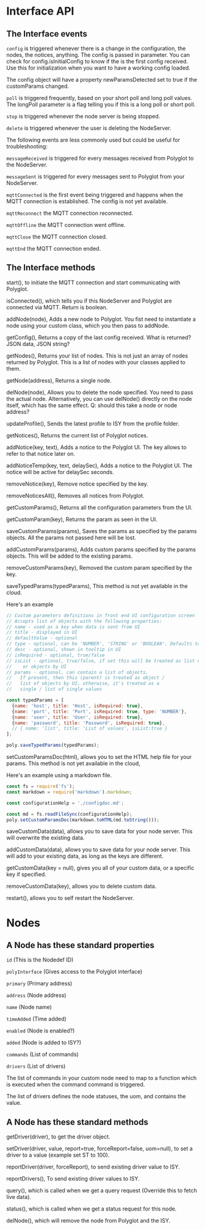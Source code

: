 
# Interface API
## The Interface events

`config` is triggered whenever there is a change in the configuration,
the nodes, the notices, anything. The config is passed in parameter. You
can check for config.isInitialConfig to know if the is the first config
received. Use this for initialization when you want to have a working config loaded.

The config object will have a property newParamsDetected set to true if the
customParams changed.

`poll` is triggered frequently, based on your short poll and long poll values.
The longPoll parameter is a flag telling you if this is a long poll or short poll.

`stop` is triggered whenever the node server is being stopped.

`delete` is triggered whenever the user is deleting the NodeServer.


The following events are less commonly used but could be useful for troubleshooting:

`messageReceived` is triggered for every messages received from Polyglot to the NodeServer.

`messageSent` is triggered for every messages sent to Polyglot from your NodeServer.

`mqttConnected` is the first event being triggered and happens when the MQTT connection is established. The config is
not yet available.

`mqttReconnect` the MQTT connection reconnected.

`mqttOffline` the MQTT connection went offline.

`mqttClose` the MQTT connection closed.

`mqttEnd` the MQTT connection ended.


## The Interface methods

start(), to initiate the MQTT connection and start communicating with Polyglot.

isConnected(), which tells you if this NodeServer and Polyglot are connected via
MQTT. Return is boolean.

addNode(node), Adds a new node to Polyglot. You fist need to instantiate a node
using your custom class, which you then pass to addNode. 

getConfig(), Returns a copy of the last config received. What is returned?  JSON data, JSON string?

getNodes(), Returns your list of nodes. This is not just an array of nodes
returned by Polyglot. This is a list of nodes with your classes applied to them.

getNode(address), Returns a single node.

delNode(node), Allows you to delete the node specified. You need to pass the
actual node. Alternatively, you can use delNode() directly on the node itself,
which has the same effect. Q: should this take a node or node address?

updateProfile(), Sends the latest profile to ISY from the profile folder.

getNotices(), Returns the current list of Polyglot notices.

addNotice(key, text), Adds a notice to the Polyglot UI. The key allows to refer
to that notice later on.

addNoticeTemp(key, text, delaySec), Adds a notice to the Polyglot UI. The notice
will be active for delaySec seconds.

removeNotice(key), Remove notice specified by the key.

removeNoticesAll(), Removes all notices from Polyglot.

getCustomParams(), Returns all the configuration parameters from the UI.

getCustomParam(key), Returns the param as seen in the UI.

saveCustomParams(params), Saves the params as specified by the params objects.
All the params not passed here will be lost.

addCustomParams(params), Adds custom params specified by the params objects.
This will be added to the existing params.

removeCustomParams(key), Removed the custom param specified by the key.

saveTypedParams(typedParams), This method is not yet available in the cloud.

Here's an example
```javascript
// Custom parameters definitions in front end UI configuration screen
// Accepts list of objects with the following properties:
// name - used as a key when data is sent from UI
// title - displayed in UI
// defaultValue - optional
// type - optional, can be 'NUMBER', 'STRING' or 'BOOLEAN'. Defaults to 'STRING'
// desc - optional, shown in tooltip in UI
// isRequired - optional, true/false
// isList - optional, true/false, if set this will be treated as list of values
//    or objects by UI
// params - optional, can contain a list of objects.
// 	 If present, then this (parent) is treated as object /
// 	 list of objects by UI, otherwise, it's treated as a
// 	 single / list of single values

const typedParams = [
  {name: 'host', title: 'Host', isRequired: true},
  {name: 'port', title: 'Port', isRequired: true, type: 'NUMBER'},
  {name: 'user', title: 'User', isRequired: true},
  {name: 'password', title: 'Password', isRequired: true},
  // { name: 'list', title: 'List of values', isList:true }
];

poly.saveTypedParams(typedParams);
```


setCustomParamsDoc(html), allows you to set the HTML help file for your params.
This method is not yet available in the cloud,

Here's an example using a markdown file.

```javascript
const fs = require('fs');
const markdown = require('markdown').markdown;

const configurationHelp = './configdoc.md';

const md = fs.readFileSync(configurationHelp);
poly.setCustomParamsDoc(markdown.toHTML(md.toString()));
```


saveCustomData(data), allows you to save data for your node server. This will
overwrite the existing data.

addCustomData(data), allows you to save data for your node server. This will add
to your existing data, as long as the keys are different.

getCustomData(key = null), gives you all of your custom data, or a specific key
if specified.

removeCustomData(key), allows you to delete custom data.

restart(), allows you to self restart the NodeServer.

# Nodes
## A Node has these standard properties

`id` (This is the Nodedef ID)

`polyInterface` (Gives access to the Polyglot interface)

`primary` (Primary address)

`address` (Node address)

`name` (Node name)

`timeAdded` (Time added)

`enabled` (Node is enabled?)

`added` (Node is added to ISY?)

`commands` (List of commands)

`drivers` (List of drivers)

The list of commands in your custom node need to map to a function which is executed when the command command is triggered.

The list of drivers defines the node statuses, the uom, and contains the value.


## A Node has these standard methods

getDriver(driver), to get the driver object.

setDriver(driver, value, report=true, forceReport=false, uom=null), to set a driver to a value (example set ST to 100).

reportDriver(driver, forceReport), to send existing driver value to ISY.

reportDrivers(), To send existing driver values to ISY.

query(), which is called when we get a query request (Override this to fetch live data).

status(), which is called when we get a status request for this node.

delNode(), which will remove the node from Polyglot and the ISY.
